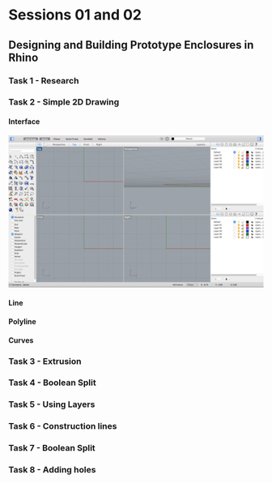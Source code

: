 # Sessions 01 and 02

## Designing and Building Prototype Enclosures in Rhino

### Task 1 - Research



### Task 2 - Simple 2D Drawing

#### Interface

![Interface Image](images/interface.png)

#### Line

#### Polyline

#### Curves


### Task 3 - Extrusion

### Task 4 - Boolean Split

### Task 5 - Using Layers

### Task 6 - Construction lines

### Task 7 - Boolean Split

### Task 8 - Adding holes


